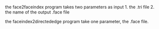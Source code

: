 the face2faceindex program takes two parameters as input
    1. the .tri file
    2. the name of the output .face file

the faceindex2directededge program take one parameter, the .face file.

